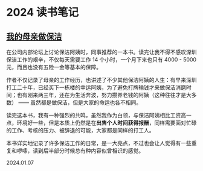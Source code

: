 # 2024 读书笔记

## [我的母亲做保洁](https://book.douban.com/subject/36623046/)

在公司内部论坛上讨论保洁阿姨时，同事推荐的一本书。读完让我不得不感叹深圳保洁工作的艰辛，不仅每天需要工作 14 个小时，一个月下来也只有 4000 - 5000 元，而且也没有五险一金等基本的保障。

作者不仅记录了母亲的工作经历，也讲述了不少其他保洁阿姨的人生：有早来深圳打工二十年，已经买下一栋楼的幸运阿姨，为了避免打牌输钱才来做保洁消磨时间；也有刚来两三年，还在为生活奔波，努力攒养老钱的阿姨（这种往往才是大多数） —— 虽然都是做保洁，但是大家的命运也各不相同。

读完这本书，我有一种强烈的共鸣，虽然我作为白领，与保洁阿姨相比工资高一点，环境好一些，但是本质上仍然是在**出售个人时间获得报酬**，同样需要面对忙碌的工作、考核的压力、被辞退的可能，大家都是同样的打工人。

本书详实地记录了许多保洁工作的日常，是一大亮点，不过也会让人觉得有一些重复和啰嗦，读到后半部分时候总有种内容似曾相识的感觉。


<Rating :rating="3" />

<right-text>2024.01.07</right-text>
